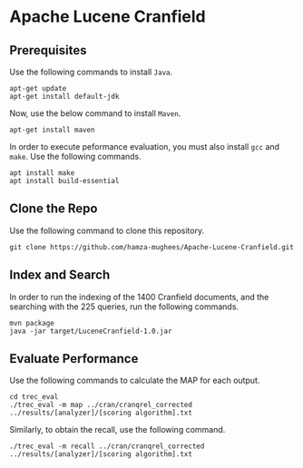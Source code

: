 # Apache Lucene Cranfield
## Prerequisites
Use the following commands to install `Java`.
```
apt-get update
apt-get install default-jdk
```
Now, use the below command to install `Maven`.
```
apt-get install maven
```
In order to execute peformance evaluation, you must also install `gcc` and `make`. Use the following commands.
```
apt install make
apt install build-essential
```
## Clone the Repo
Use the following command to clone this repository.
```
git clone https://github.com/hamza-mughees/Apache-Lucene-Cranfield.git
```
## Index and Search
In order to run the indexing of the 1400 Cranfield documents, and the searching with the 225 queries, run the following commands.
```
mvn package
java -jar target/LuceneCranfield-1.0.jar
```
## Evaluate Performance
Use the following commands to calculate the MAP for each output.
```
cd trec_eval
./trec_eval -m map ../cran/cranqrel_corrected ../results/[analyzer]/[scoring algorithm].txt
```
Similarly, to obtain the recall, use the following command.
```
./trec_eval -m recall ../cran/cranqrel_corrected ../results/[analyzer]/[scoring algorithm].txt
```
